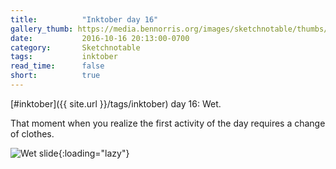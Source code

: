 ```yaml
---
title:          "Inktober day 16"
gallery_thumb: https://media.bennorris.org/images/sketchnotable/thumbs/inktober-day-16.jpg
date:           2016-10-16 20:13:00-0700
category:       Sketchnotable
tags:           inktober
read_time:      false
short:          true
---
```

[#inktober]({{ site.url }}/tags/inktober) day 16: Wet.

That moment when you realize the first activity of the day requires a change of clothes.

![Wet slide](https://media.bennorris.org/images/sketchnotable/inktober-2016/inktober-day-16.jpg){:loading="lazy"}
